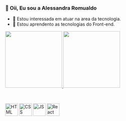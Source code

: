 ### 👋 Oii, Eu sou a Alessandra Romualdo
- 👀 Estou interessada em atuar na area da tecnologia.
- 🌱 Estou aprendento as tecnologias do Front-end.

<div>
  <a href="https://github.com/alessandraromualdo">
  <img height="180em" src="https://github-readme-stats.vercel.app/api?username=alessandraromualdo&show_icons=true&theme=synthwave&include_allcomnits=true&count_private=true"/>
  <img height="180em" src="https://github-readme-stats.vercel.app/api/top-langs/?username=alessandraromualdo&layout=compact&langs_count=16&theme=synthwave"/> 
</div>
  
  ##
  
<div style="display: inline-block"><br>
  <img align="center" alt="HTML" height="40" width="40" src="https://cdn.jsdelivr.net/gh/devicons/devicon/icons/html5/html5-original-wordmark.svg" />
  <img align="center" alt="CSS" height="40" width="40" src="https://cdn.jsdelivr.net/gh/devicons/devicon/icons/css3/css3-original-wordmark.svg" />
  <img align="center" alt="JS" height="40" width="40" src="https://cdn.jsdelivr.net/gh/devicons/devicon/icons/javascript/javascript-original.svg"/>
  <img align="center" alt="React" height="40" width="40" src="https://cdn.jsdelivr.net/gh/devicons/devicon/icons/react/react-original-wordmark.svg" />

</div>
  
  ##
  
